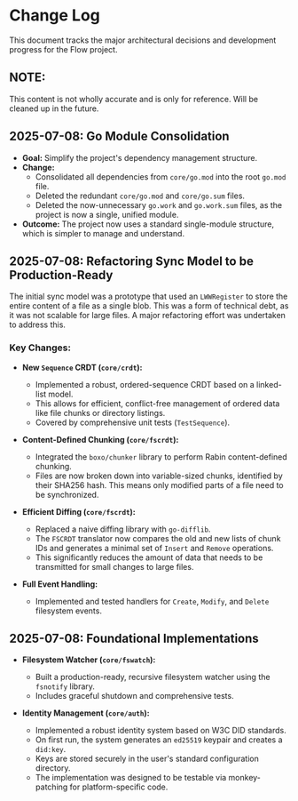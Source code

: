 # Change Log

This document tracks the major architectural decisions and development progress for the Flow project. 

## NOTE: 

This content is not wholly accurate and is only for reference. Will be cleaned up in the future. 


## 2025-07-08: Go Module Consolidation

- **Goal:** Simplify the project's dependency management structure.
- **Change:**
    - Consolidated all dependencies from `core/go.mod` into the root `go.mod` file.
    - Deleted the redundant `core/go.mod` and `core/go.sum` files.
    - Deleted the now-unnecessary `go.work` and `go.work.sum` files, as the project is now a single, unified module.
- **Outcome:** The project now uses a standard single-module structure, which is simpler to manage and understand.

## 2025-07-08: Refactoring Sync Model to be Production-Ready

The initial sync model was a prototype that used an `LWWRegister` to store the entire content of a file as a single blob. This was a form of technical debt, as it was not scalable for large files. A major refactoring effort was undertaken to address this.

### Key Changes:
- **New `Sequence` CRDT (`core/crdt`):**
  - Implemented a robust, ordered-sequence CRDT based on a linked-list model.
  - This allows for efficient, conflict-free management of ordered data like file chunks or directory listings.
  - Covered by comprehensive unit tests (`TestSequence`).

- **Content-Defined Chunking (`core/fscrdt`):**
  - Integrated the `boxo/chunker` library to perform Rabin content-defined chunking.
  - Files are now broken down into variable-sized chunks, identified by their SHA256 hash. This means only modified parts of a file need to be synchronized.

- **Efficient Diffing (`core/fscrdt`):**
  - Replaced a naive diffing library with `go-difflib`.
  - The `FSCRDT` translator now compares the old and new lists of chunk IDs and generates a minimal set of `Insert` and `Remove` operations.
  - This significantly reduces the amount of data that needs to be transmitted for small changes to large files.

- **Full Event Handling:**
  - Implemented and tested handlers for `Create`, `Modify`, and `Delete` filesystem events.

## 2025-07-08: Foundational Implementations

- **Filesystem Watcher (`core/fswatch`):**
  - Built a production-ready, recursive filesystem watcher using the `fsnotify` library.
  - Includes graceful shutdown and comprehensive tests.

- **Identity Management (`core/auth`):**
  - Implemented a robust identity system based on W3C DID standards.
  - On first run, the system generates an `ed25519` keypair and creates a `did:key`.
  - Keys are stored securely in the user's standard configuration directory.
  - The implementation was designed to be testable via monkey-patching for platform-specific code. 